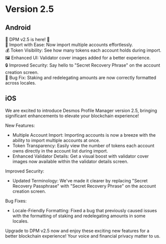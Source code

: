 # Version 2.5

## Android

🚀 DPM v2.5 is here! 🚀  
🔀 Import with Ease: Now import multiple accounts effortlessly.  
💰 Token Visibility: See how many tokens each account holds during import.  
🖼️ Enhanced UI: Validator cover images added for a better experience.  
🔒 Improved Security: Say hello to "Secret Recovery Phrase" on the account creation screen.  
🐞 Bug Fix: Staking and redelegating amounts are now correctly formatted across locales.

## iOS
We are excited to introduce Desmos Profile Manager version 2.5, bringing significant enhancements to elevate your
blockchain experience!

New Features:
- Multiple Account Import: Importing accounts is now a breeze with the ability to import multiple accounts at once.
- Token Transparency: Easily view the number of tokens each account owns directly in the account list during import.
- Enhanced Validator Details: Get a visual boost with validator cover images now available within the validator details
  screen.

Improved Security:
- Updated Terminology: We've made it clearer by replacing "Secret Recovery Passphrase" with "Secret Recovery Phrase" on
  the account creation screen.

Bug Fixes:
- Locale-Friendly Formatting: Fixed a bug that previously caused issues with the formatting of staking and redelegating
  amounts in some locales.

Upgrade to DPM v2.5 now and enjoy these exciting new features for a better blockchain experience! Your voice and
financial privacy matter to us.